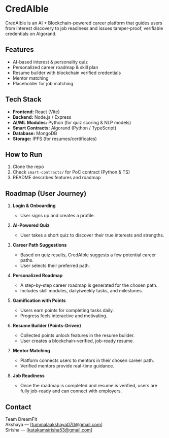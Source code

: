 
#  CredAIble

CredAIble is an AI + Blockchain-powered career platform that guides users from interest discovery to job readiness and issues tamper-proof, verifiable credentials on Algorand.

## Features
- AI-based interest & personality quiz  
- Personalized career roadmap & skill plan  
- Resume builder with blockchain verified credentials  
- Mentor matching  
- Placeholder for job matching

## Tech Stack
- **Frontend:** React (Vite)  
- **Backend:** Node.js / Express  
- **AI/ML Modules:** Python (for quiz scoring & NLP models)  
- **Smart Contracts:** Algorand (Python / TypeScript)  
- **Database:** MongoDB  
- **Storage:** IPFS (for resumes/certificates)  

## How to Run
1. Clone the repo  
2. Check `smart-contracts/` for PoC contract (Python & TS)  
3. README describes features and roadmap  

## Roadmap (User Journey)

1. **Login & Onboarding**  
   - User signs up and creates a profile.  

2. **AI-Powered Quiz**  
   - User takes a short quiz to discover their true interests and strengths.  

3. **Career Path Suggestions**  
   - Based on quiz results, CredAIble suggests a few potential career paths.  
   - User selects their preferred path.  

4. **Personalized Roadmap**  
   - A step-by-step career roadmap is generated for the chosen path.  
   - Includes skill modules, daily/weekly tasks, and milestones.  

5. **Gamification with Points**  
   - Users earn points for completing tasks daily.  
   - Progress feels interactive and motivating.  

6. **Resume Builder (Points-Driven)**  
   - Collected points unlock features in the resume builder.  
   - User creates a blockchain-verified, job-ready resume.  

7. **Mentor Matching**  
   - Platform connects users to mentors in their chosen career path.  
   - Verified mentors provide real-time guidance.  

8. **Job Readiness**  
   - Once the roadmap is completed and resume is verified, users are fully job-ready and can connect with employers.  

## Contact
Team DreamFit  
Akshaya — [tummalaakshaya070@gmail.com]  
Sirisha — [katakamsirisha53@gmail.com]